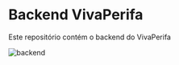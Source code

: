 # Backend VivaPerifa
Este repositório contém o backend do VivaPerifa

![backend](https://github.com/kauecodify/BackEnd-VP)
